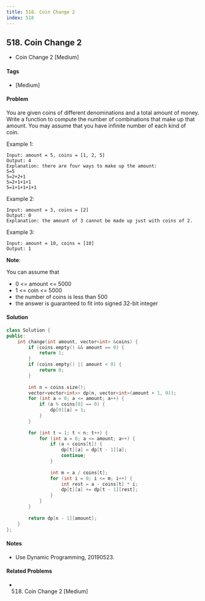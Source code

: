 ```yaml
---
title: 518. Coin Change 2
index: 518
---
```


## 518. Coin Change 2
- Coin Change 2 [Medium]

#### Tags
- [Medium]

#### Problem
You are given coins of different denominations and a total amount of money. Write a function to compute the number of combinations that make up that amount. You may assume that you have infinite number of each kind of coin.

Example 1:

    Input: amount = 5, coins = [1, 2, 5]
    Output: 4
    Explanation: there are four ways to make up the amount:
    5=5
    5=2+2+1
    5=2+1+1+1
    5=1+1+1+1+1

Example 2:

    Input: amount = 3, coins = [2]
    Output: 0
    Explanation: the amount of 3 cannot be made up just with coins of 2.

Example 3:

    Input: amount = 10, coins = [10] 
    Output: 1

**Note**:

You can assume that

- 0 <= amount <= 5000
- 1 <= coin <= 5000
- the number of coins is less than 500
- the answer is guaranteed to fit into signed 32-bit integer

#### Solution
``` C++
class Solution {
public:
    int change(int amount, vector<int> &coins) {
        if (coins.empty() && amount == 0) {
            return 1;
        }
        if (coins.empty() || amount < 0) {
            return 0;
        }
        
        int n = coins.size();
        vector<vector<int>> dp(n, vector<int>(amount + 1, 0));
        for (int a = 0; a <= amount; a++) {
            if (a % coins[0] == 0) {
                dp[0][a] = 1;
            }
        }
        
        for (int t = 1; t < n; t++) {
            for (int a = 0; a <= amount; a++) {
                if (a < coins[t]) {
                    dp[t][a] = dp[t - 1][a];
                    continue;
                }
                
                int m = a / coins[t];
                for (int i = 0; i <= m; i++) {
                    int rest = a - coins[t] * i;
                    dp[t][a] += dp[t - 1][rest];
                }
            }
        }
        
        return dp[n - 1][amount];
    }
};
```

#### Notes
- Use Dynamic Programming, 20190523.

#### Related Problems
- 518. Coin Change 2 [Medium]
